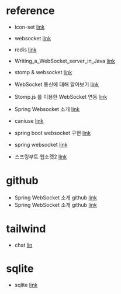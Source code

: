 # reference

- icon-set [link](https://icon-sets.iconify.design/)

- websocket [link](https://spring.io/guides/gs/messaging-stomp-websocket)

- redis [link](https://green-bin.tistory.com/77)
  
- Writing_a_WebSocket_server_in_Java [link](https://developer.mozilla.org/en-US/docs/Web/API/WebSockets_API/Writing_a_WebSocket_server_in_Java)

- stomp & websocket [link](https://ppaksang.tistory.com/18)

- WebSocket 통신에 대해 알아보기 [link](https://blog.leaphop.co.kr/blogs/56/WebSocket_통신에_대해_알아보기)

- Stomp.js 를 이용한 WebSocket 연동 [link](https://medium.com/@woal9844/stomp-js-%EB%A5%BC-%EC%9D%B4%EC%9A%A9%ED%95%9C-websocket-%EC%97%B0%EB%8F%99-c9f0ef6ab540)

- Spring Websocket 소개 [link](https://supawer0728.github.io/2018/03/30/spring-websocket/)

- caniuse [link](https://caniuse.com)

- spring boot websocket 구현 [link](https://velog.io/@prm1247/Spring-Boot-WebSocket-%EA%B5%AC%ED%98%84%ED%95%98%EA%B8%B0)

- spring websocket [link](https://docs.spring.io/spring-framework/reference/web/websocket/server.html#websocket-server-handshake)

- 스프링부트 웹소켓2 [link](https://velog.io/@yyong3519/스프링부트-웹소켓2)
  
# github
- Spring WebSocket 소개 github [link](https://supawer0728.github.io/2018/03/30/spring-websocket/)
- Spring WebSocket 소개 github [link](https://github.com/supawer0728/simple-websocket.git)

# tailwind 
- chat [lin](https://www.creative-tim.com/twcomponents/component/chat)

# sqlite
- sqlite [link](https://blog.naver.com/tokimdh77/220561836945)
  
